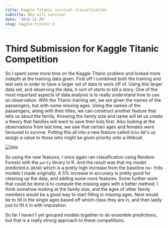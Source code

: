 ```yaml
---
title: Kaggle Titanic survival classification
subtitle: Who will survive?
date: '2015-11-29'
slug: kaggle-titanic-2
---
```


# Third Submission for Kaggle Titanic Competition

So I spent some more time on the Kaggle Titanic problem and looked more
indepth at the training data given. First off I combined both the training and
test sets in order to have a larger set of data to work off of. Using this
larger data set, and observing the data, it sort of starts to tell a story.
One of the most important aspects of data analysis is to really understand how
to use an observation. With the Titanic training set, we are given the names
of the passengers, but with some missing ages. Using the names of the
passengers, along with their titles, we can construct another feature that
tells us about the family. Knowing the family size and name will let us create
a theory that families will want to save their kids first. Also looking at the
observations from last time, we saw that certain ages and females were
favoured to survive. Putting this all into a new feature called `Dibs` let's
us assign a value to those who might be given priority onto a lifeboat.

![title][2]

So using the new features, I once again ran classification using Random
Forests with the `party` library in R. And the result was that my model
predicted `0.80383` which is a pretty high increase from the baseline no-
frills models I made originally. A 5% increase in accuracy is pretty good for
cleaning up the data, and adding some more features. Some further work that
could be done is to compute the missing ages with a better method. I think
somehow looking at the family size, and the ages of other family members would
be a good way to start filling in missing ages. Next would be to fill in the
single ages based off which class they are in, and then lastly just to fill it
in with imputation.

So far I haven't yet grouped models together to do ensemble predictions, but
that is a really strong approach to these competitions.

[2]: figures/title.png
